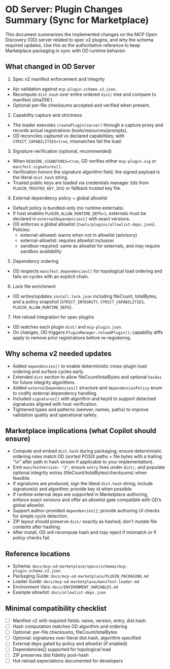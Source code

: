 # OD Server: Plugin Changes Summary (Sync for Marketplace)

This document summarizes the implemented changes on the MCP Open Discovery (OD) server related to spec v2 plugins, and why the schema required updates. Use this as the authoritative reference to keep Marketplace packaging in sync with OD runtime behavior.

## What changed in OD Server

1) Spec v2 manifest enforcement and integrity
- Ajv validation against `mcp-plugin.schema.v2.json`.
- Recompute `dist.hash` over entire ordered `dist/` tree and compare to manifest (sha256:<hex>).
- Optional per-file checksums accepted and verified when present.

2) Capability capture and strictness
- The loader executes `createPlugin(server)` through a capture proxy and records actual registrations (tools/resources/prompts).
- OD reconciles captured vs declared capabilities; with `STRICT_CAPABILITIES=true`, mismatches fail the load.

3) Signature verification (optional, recommended)
- When `REQUIRE_SIGNATURES=true`, OD verifies either `mcp-plugin.sig` or `manifest.signatures[]`.
- Verification honors the signature algorithm field; the signed payload is the literal `dist.hash` string.
- Trusted public keys are loaded via credentials manager (ids from `PLUGIN_TRUSTED_KEY_IDS`) or fallback trusted key file.

4) External dependency policy + global allowlist
- Default policy is bundled-only (no runtime externals).
- If host enables `PLUGIN_ALLOW_RUNTIME_DEPS=1`, externals must be declared in `externalDependencies[]` with exact versions.
- OD enforces a global allowlist (`tools/plugins/allowlist-deps.json`). Policies:
  - external-allowed: warns when not in allowlist (advisory)
  - external-allowlist: requires allowlist inclusion
  - sandbox-required: same as allowlist for externals, and may require sandbox availability

5) Dependency ordering
- OD respects `manifest.dependencies[]` for topological load ordering and fails on cycles with an explicit chain.

6) Lock file enrichment
- OD writes/updates `install.lock.json` including fileCount, totalBytes, and a policy snapshot (`STRICT_INTEGRITY`, `STRICT_CAPABILITIES`, `PLUGIN_ALLOW_RUNTIME_DEPS`).

7) Hot-reload integration for spec plugins
- OD watches each plugin `dist/` and `mcp-plugin.json`.
- On changes, OD triggers `PluginManager.reloadPlugin()`; capability diffs apply to remove prior registrations before re-registering.

## Why schema v2 needed updates

- Added `dependencies[]` to enable deterministic cross-plugin load ordering and surface cycles early.
- Extended `dist` section to allow fileCount/totalBytes and optional `hashes` for future integrity algorithms.
- Added `externalDependencies[]` structure and `dependenciesPolicy` enum to codify external dependency handling.
- Included `signatures[]` with algorithm and keyId to support detached signatures aligned with host verification.
- Tightened types and patterns (semver, names, paths) to improve validation quality and operational safety.

## Marketplace implications (what Copilot should ensure)

- Compute and embed `dist.hash` during packaging; ensure deterministic ordering rules match OD (sorted POSIX paths + file bytes with a trailing "\n" after path in hash stream if applicable to your implementation).
- Emit `manifestVersion: "2"`, ensure `entry` lives under `dist/`, and populate optional integrity extras (fileCount/totalBytes/checksums) when feasible.
- If signatures are produced, sign the literal `dist.hash` string; include signature(s) and algorithm; provide key id when possible.
- If runtime external deps are supported in Marketplace authoring, enforce exact versions and offer an allowlist gate compatible with OD’s global allowlist.
- Support author-provided `dependencies[]`; provide authoring UI checks for simple cycle detection.
- ZIP layout should preserve `dist/` exactly as hashed; don’t mutate file contents after hashing.
- After install, OD will recompute hash and may reject if mismatch or if policy checks fail.

## Reference locations

- Schema: `docs/mcp-od-marketplace/specs/schemas/mcp-plugin.schema.v2.json`
- Packaging Guide: `docs/mcp-od-marketplace/PLUGIN_PACKAGING.md`
- Loader Guide: `docs/mcp-od-marketplace/manifest-loader.md`
- Environment Vars: `docs/ENVIRONMENT_VARIABLES.md`
- Example allowlist: `docs/allowlist-deps.json`

## Minimal compatibility checklist

- [ ] Manifest v2 with required fields: name, version, entry, dist.hash
- [ ] Hash computation matches OD algorithm and ordering
- [ ] Optional: per-file checksums, fileCount/totalBytes
- [ ] Optional: signatures over literal dist.hash, algorithm specified
- [ ] External deps gated by policy and allowlist (if enabled)
- [ ] Dependencies[] supported for topological load
- [ ] ZIP preserves dist fidelity post-hash
- [ ] Hot-reload expectations documented for developers
